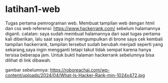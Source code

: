 # latihan1-web
Tugas pertama pemrograman web. Membuat tampilan web dengan html dan css
web referensi: https://www.hackerrank.com/ sebelum halamannya diganti.
catatan: saya sudah membuat halamannya dari saat tugas pertama kali diberikan, lalu saat saya ingin mengumpulkan di brone saya cek kembali tampilan hackerrank, tampilan tersebut sudah berubah menjadi seperti yang sekarang,saya ingin mengganti tetapi takut tidak sempat karena hanya tersisa beberapa jam. Untuk bukti halaman hackerrank sebelumnya bisa dilihat di link dibawah.

gambar sebelumnya:
https://roboreachai.com/wp-content/uploads/2024/04/What-Is-Hacker-Rank-min-1024x472.jpg

